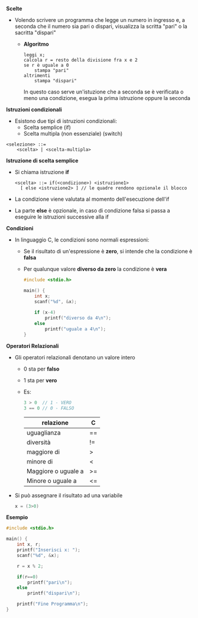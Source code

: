 **Scelte**

- Volendo scrivere un programma che legge un numero in ingresso e, a seconda che il numero sia pari o dispari, visualizza la scritta "pari" o la sacritta "dispari"

  - **Algoritmo**

    ```
    leggi x;
    calcola r = resto della divisione fra x e 2
    se r è uguale a 0
    	stampa "pari"
    altrimenti
    	stampa "dispari"
    ```

    In questo caso serve un'istuzione che a seconda se è verificata o meno una condizione, esegua la prima istruzione oppure la seconda



**Istruzioni condizionali**

- Esistono due tipi di istruzioni condizionali:
  - Scelta semplice (if)
  - Scelta multipla (non essenziale) (switch)

```
<selezione> ::=
	<scelta> | <scelta-multipla>
```



**Istruzione di scelta semplice**

- Si chiama istruzione **if**

  ```
  <scelta> ::= if(<condizione>) <istruzione1>
  	[ else <istruzione2> ] // le quadre rendono opzionale il blocco
  ```

- La condizione viene valutata al momento dell'esecuzione dell'if
- La parte **else** è opzionale, in caso di condizione falsa si passa a eseguire le istruzioni successive alla if



**Condizioni**

- In linguaggio C, le condizioni sono normali espressioni:

  - Se il risultato di un'espressione è **zero**, si intende che la condizione è **falsa**

  - Per qualunque valore **diverso da zero** la condizione è **vera**

    ```c
    #include <stdio.h>
    
    main() {
    	int x;
    	scanf("%d", &x);
    	
    	if (x-4)
    		printf("diverso da 4\n");
    	else
    		printf("uguale a 4\n");
    }
    ```

    

**Operatori Relazionali**

- Gli operatori relazionali denotano un valore intero

  - 0 sta per **falso**

  - 1 sta per **vero**

  - Es:

    ```c
    3 > 0  // 1 - VERO
    3 == 0 // 0 - FALSO
    ```

    | relazione           | C    |
    | ------------------- | ---- |
    | uguaglianza         | ==   |
    | diversità           | !=   |
    | maggiore di         | >    |
    | minore di           | <    |
    | Maggiore o uguale a | >=   |
    | Minore o uguale a   | <=   |

  

- Si può assegnare il risultato ad una variabile

  ```c
  x = (3>0)
  ```



**Esempio**

```c
#include <stdio.h>

main() {
	int x, r;
	printf("Inserisci x: ");
	scanf("%d", &x);

	r = x % 2;

	if(r==0)
		printf("pari\n");
	else 
		printf("dispari\n");

	printf("Fine Programma\n");
}
```

